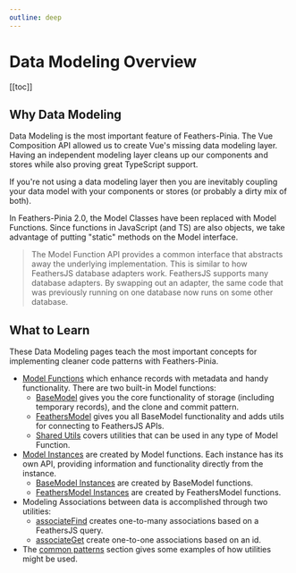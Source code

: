 ```yaml
---
outline: deep
---
```


<script setup>
import Badge from '../components/Badge.vue'
import BlockQuote from '../components/BlockQuote.vue'
</script>

# Data Modeling Overview

[[toc]]

## Why Data Modeling

Data Modeling is the most important feature of Feathers-Pinia. The Vue Composition API allowed us to create Vue's
missing data modeling layer. Having an independent modeling layer cleans up our components and stores while also proving
great TypeScript support.

If you're not using a data modeling layer then you are inevitably coupling your data model with your components or
stores (or probably a dirty mix of both).

In Feathers-Pinia 2.0, the Model Classes have been replaced with Model Functions. Since functions in JavaScript (and TS)
are also objects, we take advantage of putting "static" methods on the Model interface.

<BlockQuote label="The Power of Interfaces">

The Model Function API provides a common interface that abstracts away the underlying implementation. This is similar
to how FeathersJS database adapters work. FeathersJS supports many database adapters. By swapping out an adapter, the
same code that was previously running on one database now runs on some other database.

</BlockQuote>

## What to Learn

These Data Modeling pages teach the most important concepts for implementing cleaner code patterns with Feathers-Pinia.

- [Model Functions](/guide/model-functions) which enhance records with metadata and handy functionality. There are two
built-in Model functions:
  - [BaseModel](/guide/use-base-model) gives you the core functionality of storage (including temporary records), and
  the clone and commit pattern.
  - [FeathersModel](/guide/use-feathers-model) gives you all BaseModel functionality and adds utils for connecting to
  FeathersJS APIs.
  - [Shared Utils](/guide/model-functions-shared) covers utilities that can be used in any type of Model Function.
- [Model Instances](/guide/model-instances) are created by Model functions. Each instance has its own API, providing
information and functionality directly from the instance.
  - [BaseModel Instances](/guide/use-base-model-instances) are created by BaseModel functions.
  - [FeathersModel Instances](/guide/use-feathers-model-instances) are created by FeathersModel functions.
- Modeling Associations between data is accomplished through two utilities:
  - [associateFind](/guide/associate-find) creates one-to-many associations based on a FeathersJS query.
  - [associateGet](/guide/associate-get) create one-to-one associations based on an id.
- The [common patterns](/guide/common-patterns) section gives some examples of how utilities might be used.
